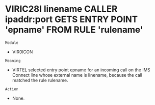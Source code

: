 # VIRIC28I linename CALLER ipaddr:port GETS ENTRY POINT 'epname' FROM RULE 'rulename'

`Module`
- VIR0ICON

`Meaning`
- VIRTEL selected entry point epname for an incoming call on the IMS Connect line whose external name is linename, because the call matched the rule rulename.

`Action`
- None.

